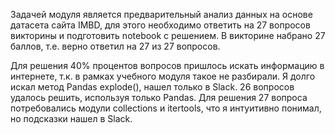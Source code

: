 Задачей модуля является предварительный анализ данных на основе датасета сайта IMBD, для этого необходимо ответить на 27 вопросов викторины и подготовить notebook с решением.
В викторине набрано 27 баллов, т.е. верно ответил на 27 из 27 вопросов.

Для решения 40% процентов вопросов пришлось искать информацию в интернете, т.к. в рамках учебного модуля такое не разбирали.
Я долго искал метод Pandas explode(), нашел только в Slack.
26 вопросов удалось решить, используя только Pandas. Для решения 27 вопроса потребовались модули collections и itertools, что я интуитивно понимал, но подсказки нашел в Slack.